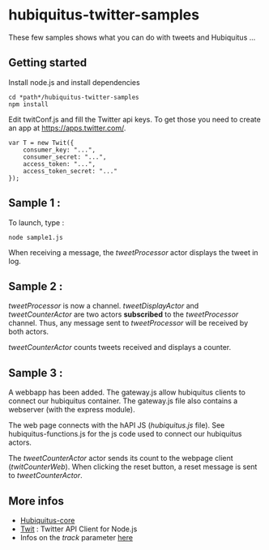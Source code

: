 hubiquitus-twitter-samples
==========================

These few samples shows what you can do with tweets and Hubiquitus ...


## Getting started

Install node.js and install dependencies

    cd *path*/hubiquitus-twitter-samples
    npm install

Edit twitConf.js and fill the Twitter api keys. To get those you need to create an app at https://apps.twitter.com/.

    var T = new Twit({
        consumer_key: "...",
        consumer_secret: "...",
        access_token: "...",
        access_token_secret: "..."
    });


## Sample 1 :
To launch, type :

    node sample1.js

When receiving a message, the *tweetProcessor* actor displays the tweet in log.

## Sample 2 :
*tweetProcessor* is now a channel. *tweetDisplayActor* and *tweetCounterActor* are two actors **subscribed** to the *tweetProcessor* channel. Thus, any message sent to *tweetProcessor* will be received by both actors.

*tweetCounterActor* counts tweets received and displays a counter.
    
## Sample 3 :

A webbapp has been added. The gateway.js allow hubiquitus clients to connect our hubiquitus container. The gateway.js file also contains a webserver (with the express module).

The web page connects with the hAPI JS (*hubiquitus.js* file). See hubiquitus-functions.js for the js code used to connect our hubiquitus actors.

The *tweetCounterActor* actor sends its count to the webpage client (*twitCounterWeb*).
When clicking the reset button, a reset message is sent to *tweetCounterActor*.

## More infos
- [Hubiquitus-core](https://github.com/hubiquitus/hubiquitus-core)
- [Twit](https://github.com/ttezel/twit) : Twitter API Client for Node.js
- Infos on the *track* parameter [here](https://dev.twitter.com/docs/streaming-apis/parameters#track)
